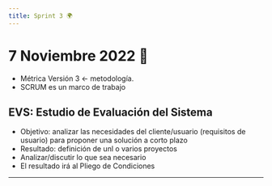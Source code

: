 ```yaml
---
title: Sprint 3 🌍
---
```

# 7 Noviembre 2022 🐝

- Métrica Versión 3 <- metodología.
- SCRUM es un marco de trabajo

## EVS: Estudio de Evaluación del Sistema

- Objetivo: analizar las necesidades del cliente/usuario (requisitos de usuario) para proponer una solución a corto plazo
- Resultado: definición de unl o varios proyectos
- Analizar/discutir lo que sea necesario
- El resultado irá al Pliego de Condiciones

---